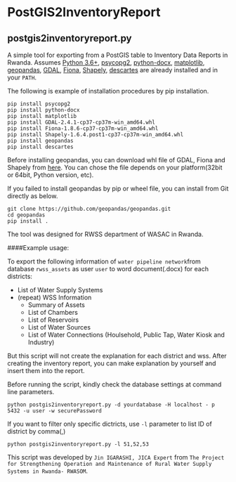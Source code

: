 # PostGIS2InventoryReport

## postgis2inventoryreport.py

A simple tool for exporting from a PostGIS table to Inventory Data Reports in Rwanda. Assumes 
[Python 3.6+](http://www.python.org/download/), 
[psycopg2](http://initd.org/psycopg/download/), 
[python-docx](https://python-docx.readthedocs.io), 
[matplotlib](https://matplotlib.org/), 
[geopandas](http://geopandas.org/), 
[GDAL](https://gdal.org/),
[Fiona](https://github.com/Toblerity/Fiona), 
[Shapely](https://github.com/Toblerity/Shapely), 
[descartes](https://bitbucket.org/sgillies/descartes/src/default/) 
are already installed and in your ````PATH````.

The following is example of installation procedures by pip installation.
````
pip install psycopg2
pip install python-docx
pip install matplotlib
pip install GDAL-2.4.1-cp37-cp37m-win_amd64.whl
pip install Fiona-1.8.6-cp37-cp37m-win_amd64.whl
pip install Shapely-1.6.4.post1-cp37-cp37m-win_amd64.whl
pip install geopandas
pip install descartes
````
Before installing geopandas, you can download whl file of GDAL, Fiona and Shapely from [here](https://www.lfd.uci.edu/~gohlke/pythonlibs/). You can chose the file depends on your platform(32bit or 64bit, Python version, etc).

If you failed to install geopandas by pip or wheel file, you can install from Git directly as below.
````
git clone https://github.com/geopandas/geopandas.git
cd geopandas
pip install .
````

The tool was designed for RWSS department of WASAC in Rwanda.

####Example usage:

To export the following information of ````water pipeline network````from database ````rwss_assets```` as user ````user```` to word document(.docx) for each districts:

* List of Water Supply Systems
* (repeat) WSS Information
    * Summary of Assets
    * List of Chambers
    * List of Reservoirs
    * List of Water Sources
    * List of Water Connections (Houlsehold, Public Tap, Water Kiosk and Industry)

But this script will not create the explanation for each district and wss. After creating the inventory report, you can make explanation by yourself and insert them into the report.

Before running the script, kindly check the database settings at command line parameters.
````
python postgis2inventoryreport.py -d yourdatabase -H localhost - p 5432 -u user -w securePassword
````

If you want to filter only specific dictricts, use ````-l```` parameter to list ID of district by comma(,)

````
python postgis2inventoryreport.py -l 51,52,53
````

This script was developed by ````Jin IGARASHI, JICA Expert```` from ````The Project for Strengthening Operation and Maintenance of Rural Water Supply Systems in Rwanda- RWASOM````.